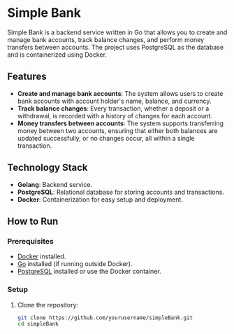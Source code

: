 # Simple Bank

Simple Bank is a backend service written in Go that allows you to create and manage bank accounts, track balance changes, and perform money transfers between accounts. The project uses PostgreSQL as the database and is containerized using Docker.

## Features

- **Create and manage bank accounts**: The system allows users to create bank accounts with account holder's name, balance, and currency.
- **Track balance changes**: Every transaction, whether a deposit or a withdrawal, is recorded with a history of changes for each account.
- **Money transfers between accounts**: The system supports transferring money between two accounts, ensuring that either both balances are updated successfully, or no changes occur, all within a single transaction.

## Technology Stack

- **Golang**: Backend service.
- **PostgreSQL**: Relational database for storing accounts and transactions.
- **Docker**: Containerization for easy setup and deployment.

## How to Run

### Prerequisites

- [Docker](https://www.docker.com/) installed.
- [Go](https://golang.org/) installed (if running outside Docker).
- [PostgreSQL](https://www.postgresql.org/) installed or use the Docker container.

### Setup

1. Clone the repository:

   ```bash
   git clone https://github.com/yourusername/simpleBank.git
   cd simpleBank

